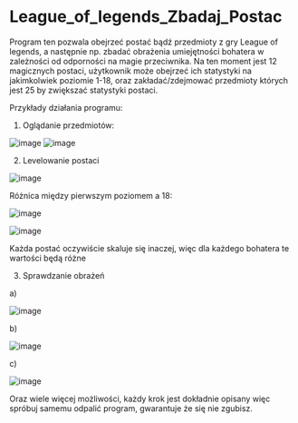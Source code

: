# League_of_legends_Zbadaj_Postac

Program ten pozwala obejrzeć postać bądź przedmioty z gry League of legends, a następnie np. zbadać obrażenia umiejętności bohatera w zależności od odporności na magie przeciwnika.
Na ten moment jest 12 magicznych postaci, użytkownik może obejrzeć ich statystyki na jakimkolwiek poziomie 1-18, oraz zakładać/zdejmować przedmioty których jest 25 by zwiększać
statystyki postaci.

Przykłady działania programu:

1) Oglądanie przedmiotów:

![image](https://user-images.githubusercontent.com/92478936/224482513-b2834256-f290-450c-9d51-99b606389223.png)
![image](https://user-images.githubusercontent.com/92478936/224482546-89e8b8f5-4189-45d3-8b9b-a1c6fdd563b7.png)


2) Levelowanie postaci

![image](https://user-images.githubusercontent.com/92478936/224482568-0cc2cde9-da22-489d-934e-ab6f122e47bf.png)

Różnica między pierwszym poziomem a 18:

![image](https://user-images.githubusercontent.com/92478936/224482620-a7707352-f166-4d2d-982f-47ea36e53ca7.png)

![image](https://user-images.githubusercontent.com/92478936/224482596-ae5bd376-4427-4949-af3e-e3ea4d02d7ff.png)

Każda postać oczywiście skaluje się inaczej, więc dla każdego bohatera te wartości będą różne

3) Sprawdzanie obrażeń

a)

![image](https://user-images.githubusercontent.com/92478936/224482673-d50085ea-ca3f-4dbe-9938-7f8aedae9362.png)

b)

![image](https://user-images.githubusercontent.com/92478936/224482686-b7580d79-5d2d-4fa0-b78c-b00c195a7c3d.png)

c)

![image](https://user-images.githubusercontent.com/92478936/224482707-59d01730-c842-45b4-a229-84e5fda2e055.png)

Oraz wiele więcej możliwości, każdy krok jest dokładnie opisany więc spróbuj samemu odpalić program, gwarantuje że się nie zgubisz.

